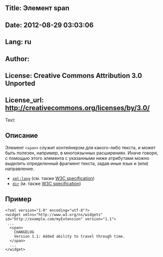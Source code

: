Title: Элемент span 
----
Date: 2012-08-29 03:03:06
----
Lang: ru
----
Author: 
----
License: Creative Commons Attribution 3.0 Unported
----
License_url: http://creativecommons.org/licenses/by/3.0/
----
Text:

<h2>Описание</h2>

<p>Элемент <code>&lt;span&gt;</code> служит контейнером для какого-либо текста, и может быть полезен, например, в многоязычных расширениях. Иначе говоря, с помощью этого элемента с указанными ниже атрибутами можно выделить определенный фрагмент текста, задав иные язык и (или) направление.</p>
    
<ul>
    <li><code><a href="/articles/view/extensions-api-config-xml-lang-ru/">xml:lang</a></code> (см. также <a href="http://www.w3.org/TR/widgets/#the-xml:lang-attribute">W3C specification</a>)</li>
    <li><code><a href="/articles/view/extensions-api-config-dir-ru/">dir</a></code> (м. также <a href="http://www.w3.org/TR/widgets/#the-dir-attribute">W3C specification</a>)</li>
</ul>

<h2>Пример</h2>

<pre><code>&lt;?xml version=&quot;1.0&quot; encoding=&quot;utf-8&quot;?&gt;
&lt;widget xmlns=&quot;http://www.w3.org/ns/widgets&quot; id=&quot;http://example.com/myExtension&quot; version=&quot;1.1&quot;&gt;
 ...
  &lt;span&gt;
    CHANGELOG
    Version 1.1: Added ability to travel through time.
  &lt;/span&gt;
  ...
&lt;/widget&gt;</code></pre>
